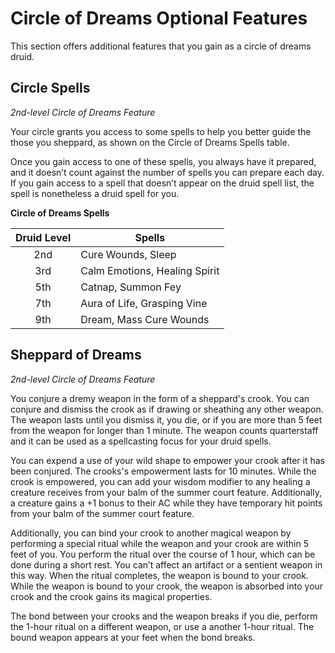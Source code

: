 # Circle of Dreams Optional Features

This section offers additional features that you gain as a circle of dreams druid. 

## Circle Spells
*2nd-level Circle of Dreams Feature*

Your circle grants you access to some spells to help you better guide the those you sheppard, as shown on the Circle of Dreams Spells table.

Once you gain access to one of these spells, you always have it prepared, and it doesn’t count against the number of spells you can prepare each day. If you gain access to a spell that doesn’t appear on the druid spell list, the spell is nonetheless a druid spell for you.

**Circle of Dreams Spells**

| Druid Level | Spells |
|:---:|---|
| 2nd | Cure Wounds, Sleep |
| 3rd | Calm Emotions, Healing Spirit |
| 5th | Catnap, Summon Fey |
| 7th | Aura of Life, Grasping Vine |
| 9th | Dream, Mass Cure Wounds |

## Sheppard of Dreams
*2nd-level Circle of Dreams Feature*

You conjure a dremy weapon in the form of a sheppard's crook. You can conjure and dismiss the crook as if drawing or sheathing any other weapon. The weapon lasts until you dismiss it, you die, or if you are more than 5 feet from the weapon for longer than 1 minute. The weapon counts quarterstaff and it can be used as a spellcasting focus for your druid spells.

You can expend a use of your wild shape to empower your crook after it has been conjured. The crooks's empowerment lasts for 10 minutes. While the crook is empowered, you can add your wisdom modifier to any healing a creature receives from your balm of the summer court feature. Additionally, a creature gains a +1 bonus to their AC while they have temporary hit points from your balm of the summer court feature.

Additionally, you can bind your crook to another magical weapon by performing a special ritual while the weapon and your crook are within 5 feet of you. You perform the ritual over the course of 1 hour, which can be done during a short rest. You can’t affect an artifact or a sentient weapon in this way. When the ritual completes, the weapon is bound to your crook. While the weapon is bound to your crook, the weapon is absorbed into your crook and the crook gains its magical properties. 

The bond between your crooks and the weapon breaks if you die, perform the 1-hour ritual on a different weapon, or use a another 1-hour ritual. The bound weapon appears at your feet when the bond breaks.